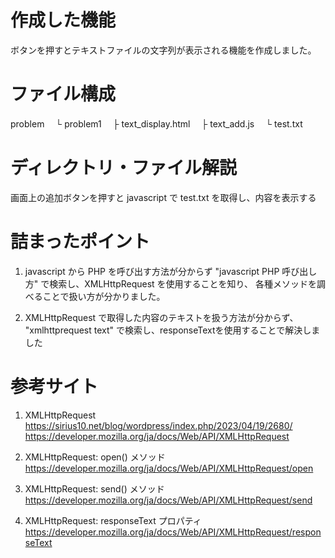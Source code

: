 # 作成した機能
ボタンを押すとテキストファイルの文字列が表示される機能を作成しました。

# ファイル構成
problem
　└ problem1
    　├ text_display.html
    　├ text_add.js
    　└ test.txt

# ディレクトリ・ファイル解説
画面上の追加ボタンを押すと
javascript で test.txt を取得し、内容を表示する

# 詰まったポイント

1. javascript から PHP を呼び出す方法が分からず
"javascript PHP 呼び出し方" で検索し、XMLHttpRequest を使用することを知り、
各種メソッドを調べることで扱い方が分かりました。

2. XMLHttpRequest で取得した内容のテキストを扱う方法が分からず、
"xmlhttprequest text" で検索し、responseTextを使用することで解決しました

# 参考サイト

1. XMLHttpRequest
https://sirius10.net/blog/wordpress/index.php/2023/04/19/2680/
https://developer.mozilla.org/ja/docs/Web/API/XMLHttpRequest

2. XMLHttpRequest: open() メソッド
https://developer.mozilla.org/ja/docs/Web/API/XMLHttpRequest/open

3. XMLHttpRequest: send() メソッド
https://developer.mozilla.org/ja/docs/Web/API/XMLHttpRequest/send

4. XMLHttpRequest: responseText プロパティ
https://developer.mozilla.org/ja/docs/Web/API/XMLHttpRequest/responseText
